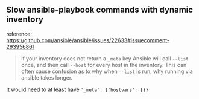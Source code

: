 ## Slow ansible-playbook commands with dynamic inventory

reference: https://github.com/ansible/ansible/issues/22633#issuecomment-293956861

> if your inventory does not return a `_meta` key 
> Ansible will call `--list` once, and then call `--host` for every host in the inventory. This can often cause confusion as to why when `--list` is run, why running via ansible takes longer.


It would need to at least have `'_meta': {'hostvars': {}}`